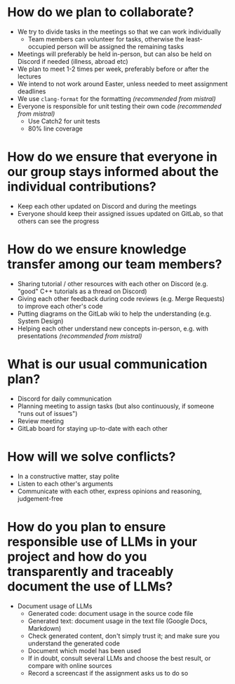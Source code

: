 # How do we plan to collaborate?
- We try to divide tasks in the meetings so that we can work individually
    - Team members can volunteer for tasks, otherwise the least-occupied person will be assigned the remaining tasks
- Meetings will preferably be held in-person, but can also be held on Discord if needed (illness, abroad etc)
- We plan to meet 1-2 times per week, preferably before or after the lectures
- We intend to not work around Easter, unless needed to meet assignment deadlines
- We use `clang-format` for the formatting _(recommended from mistral)_
- Everyone is responsible for unit testing their own code _(recommended from mistral)_
    - Use Catch2 for unit tests
    - 80% line coverage

# How do we ensure that everyone in our group stays informed about the individual contributions?
- Keep each other updated on Discord and during the meetings
- Everyone should keep their assigned issues updated on GitLab, so that others can see the progress

# How do we ensure knowledge transfer among our team members?
- Sharing tutorial / other resources with each other on Discord (e.g. "good" C++ tutorials as a thread on Discord) 
- Giving each other feedback during code reviews (e.g. Merge Requests) to improve each other's code
- Putting diagrams on the GitLab wiki to help the understanding (e.g. System Design) 
- Helping each other understand new concepts in-person, e.g. with presentations _(recommended from mistral)_

# What is our usual communication plan?
- Discord for daily communication
- Planning meeting to assign tasks (but also continuously, if someone "runs out of issues") 
- Review meeting 
- GitLab board for staying up-to-date with each other

# How will we solve conflicts?
- In a constructive matter, stay polite
- Listen to each other's arguments
- Communicate with each other, express opinions and reasoning, judgement-free 

# How do you plan to ensure responsible use of LLMs in your project and how do you transparently and traceably document the use of LLMs? 
- Document usage of LLMs
    - Generated code: document usage in the source code file
    - Generated text: document usage in the text file (Google Docs, Markdown)
    - Check generated content, don't simply trust it; and make sure you understand the generated code
    - Document which model has been used
    - If in doubt, consult several LLMs and choose the best result, or compare with online sources
    - Record a screencast if the assignment asks us to do so


